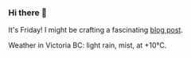 ### Hi there :wave:

It's Friday! I might be crafting a fascinating [blog post](https://benjaminwuethrich.dev).

Weather in Victoria BC: light rain, mist, at +10°C.
